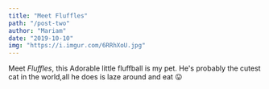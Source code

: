 ```yaml
---
title: "Meet Fluffles"
path: "/post-two"
author: "Mariam"
date: "2019-10-10"
img: "https://i.imgur.com/6RRhXoU.jpg"
---
```


Meet _Fluffles_, this Adorable little fluffball is my pet. He's probably the cutest cat in the world,all he does is laze around and eat 😛

